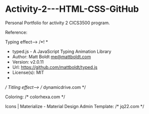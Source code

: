 # Activity-2---HTML-CSS-GitHub

Personal Portfolio for activity 2 CICS3500 program.

Reference:

Typing effect-->
/*!
 *
 *   typed.js - A JavaScript Typing Animation Library
 *   Author: Matt Boldt <me@mattboldt.com>
 *   Version: v2.0.11
 *   Url: https://github.com/mattboldt/typed.js
 *   License(s): MIT
 *
 */
 Titling effect-->
 /*
 dynamicdrive.com
 */
 
 Coloring:
 /*
 colorhexa.com
 */
 
 Icons | Materialize - Material Design Admin Template:
 /*
 jq22.com
 */
 

